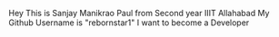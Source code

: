 Hey This is Sanjay Manikrao Paul from Second year IIIT Allahabad
My Github Username is "rebornstar1" 
I want to become a Developer
